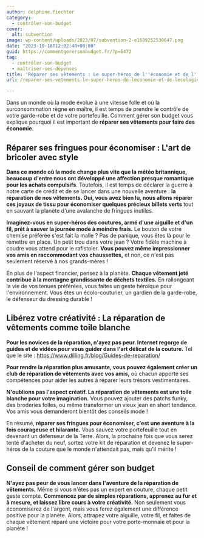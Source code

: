 ```yaml
---
author: delphine.fiechter
category:
  - contrôler-son-budget
cover:
  alt: subvention
image: wp-content/uploads/2023/07/subvention-2-e1689252530647.png
date: "2023-10-18T12:02:40+00:00"
guid: https://commentgerersonbudget.fr/?p=6472
tag:
  - contrôler-son-budget
  - maîtriser-ses-dépenses
title: 'Réparer ses vêtements : Le super-héros de l''économie et de l''écologie'
url: /reparer-ses-vetements-le-super-heros-de-leconomie-et-de-lecologie/

---
```

Dans un monde où la mode évolue à une vitesse folle et où la surconsommation règne en maître, il est temps de prendre le contrôle de votre garde-robe et de votre portefeuille. Comment gérer son budget vous explique pourquoi il est important de **réparer ses vêtements pour faire des économie.**

## Réparer ses fringues pour économiser : L'art de bricoler avec style

**Dans ce monde où la mode change plus vite que la météo britannique, beaucoup d'entre nous ont développé une affection presque romantique pour les achats compulsifs**. Toutefois, il est temps de déclarer la guerre à notre carte de crédit et de se lancer dans une nouvelle aventure : **la réparation de nos vêtements. Oui, vous avez bien lu, nous allons réparer ces joyaux de tissu pour économiser quelques précieux billets verts** tout en sauvant la planète d'une avalanche de fringues inutiles.

**Imaginez-vous en super-héros des coutures, armé d'une aiguille et d'un fil, prêt à sauver la journée mode à moindre frais.** Le bouton de votre chemise préférée s'est fait la malle ? Pas de panique, vous êtes là pour le remettre en place. Un petit trou dans votre jean ? Votre fidèle machine à coudre vous attend pour le rafistoler. **Vous pouvez même impressionner vos amis en raccommodant vos chaussettes,** et non, ce n'est pas seulement réservé à nos grands-mères !

En plus de l'aspect financier, pensez à la planète. **Chaque vêtement jeté contribue à la montagne grandissante de déchets textiles.** En rallongeant la vie de vos tenues préférées, vous faites un geste héroïque pour l'environnement. Vous êtes un écolo-couturier, un gardien de la garde-robe, le défenseur du dressing durable !

## Libérez votre créativité : La réparation de vêtements comme toile blanche

**Pour les novices de la réparation, n'ayez pas peur. Internet regorge de guides et de vidéos pour vous guider dans l'art délicat de la couture.** Tel que le site : https://www.dilling.fr/blog/Guides-de-reparation/

**Pour rendre la réparation plus amusante, vous pouvez également créer un club de réparation de vêtements avec vos amis,** où chacun apporte ses compétences pour aider les autres à réparer leurs trésors vestimentaires.

**N'oublions pas l'aspect créatif. La réparation de vêtements est une toile blanche pour votre imagination.** Vous pouvez ajouter des patchs funky, des broderies folles, ou même transformer un vieux jean en short tendance. Vos amis vous demanderont bientôt des conseils mode !

En résumé, **réparer ses fringues pour économiser, c'est une aventure à la fois courageuse et hilarante.** Vous sauvez votre portefeuille tout en devenant un défenseur de la Terre. Alors, la prochaine fois que vous serez tenté d'acheter du neuf, sortez votre kit de réparation et devenez le super-héros de la couture que le monde n'attendait pas, mais qu'il mérite !

## Conseil de comment gérer son budget

**N'ayez pas peur de vous lancer dans l'aventure de la réparation de vêtements.** Même si vous n'êtes pas un expert en couture, chaque petit geste compte. **Commencez par de simples réparations, apprenez au fur et à mesure, et laissez libre cours à votre créativité.** Non seulement vous économiserez de l'argent, mais vous ferez également une différence positive pour la planète. Alors, attrapez votre aiguille, votre fil, et faites de chaque vêtement réparé une victoire pour votre porte-monnaie et pour la planète !
